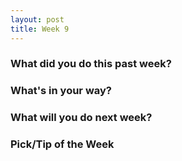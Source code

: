 ```yaml
---
layout: post
title: Week 9
---
```


### What did you do this past week?

### What's in your way?

### What will you do next week?

### Pick/Tip of the Week

